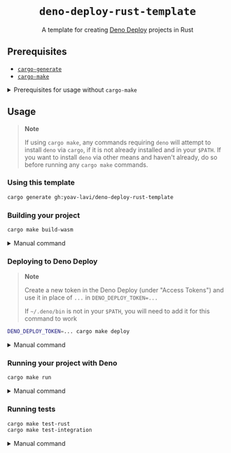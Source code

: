 <div align="center">
  <h1>
    <code>deno-deploy-rust-template</code>
  </h1>
</div>

<p align="center">
A template for creating <a href="https://deno.com/deploy">Deno Deploy</a> projects in Rust
</p>

## Prerequisites

- [`cargo-generate`](https://github.com/cargo-generate/cargo-generate)
- [`cargo-make`](https://github.com/sagiegurari/cargo-make#installation)

<details>
  <summary>Prerequisites for usage without <code>cargo-make</code></summary>
  <br>
  <ul>
    <li><a href="https://github.com/cargo-generate/cargo-generate"><code>cargo-generate</code></a></li>
    <li><a href="https://rustwasm.github.io/wasm-bindgen/reference/cli.html"><code>wasm-bindgen-cli</code></a></li>
    <li><a href="https://deno.land"><code>deno</code></a></li>
    <li><a href="https://github.com/denoland/deployctl"><code>deployctl</code></a></li>
  </ul>
</details>

## Usage

> **Note**
>
> If using `cargo make`, any commands requiring `deno` will attempt to install `deno` via `cargo`, if it is not already installed and in your `$PATH`.
> If you want to install `deno` via other means and haven't already, do so before running any `cargo make` commands.

### Using this template

```sh
cargo generate gh:yoav-lavi/deno-deploy-rust-template
```

### Building your project

```sh
cargo make build-wasm
```

<details>
  <summary>Manual command</summary>
  <br>
  <pre>cargo build --release --target wasm32-unknown-unknown<br>&& wasm-bindgen target/wasm32-unknown-unknown/release/{{crate_name}}.wasm --target deno --out-dir build/</pre>
</details>


### Deploying to Deno Deploy

> **Note**
>
> Create a new token in the Deno Deploy (under "Access Tokens") and use it in place of `...` in `DENO_DEPLOY_TOKEN=...`
>
> If `~/.deno/bin` is not in your `$PATH`, you will need to add it for this command to work


```sh
DENO_DEPLOY_TOKEN=... cargo make deploy
```

<details>
  <summary>Manual command</summary>
  <br>
  <pre>deployctl deploy --token=... --project={{deno-deploy-project-name}} src/index.ts --exclude "target/"</pre>
</details>

### Running your project with Deno

```sh
cargo make run
```

<details>
  <summary>Manual command</summary>
  <br>
  <pre>deno run --allow-read --allow-net --allow-env src/index.ts</pre>
</details>


### Running tests

```sh
cargo make test-rust
cargo make test-integration
```

<details>
  <summary>Manual command</summary>
  <br>
  <pre>cargo test --target wasm32-unknown-unknown<br>deno test --allow-read --allow-net --allow-env tests/integration.ts</pre>
</details>

